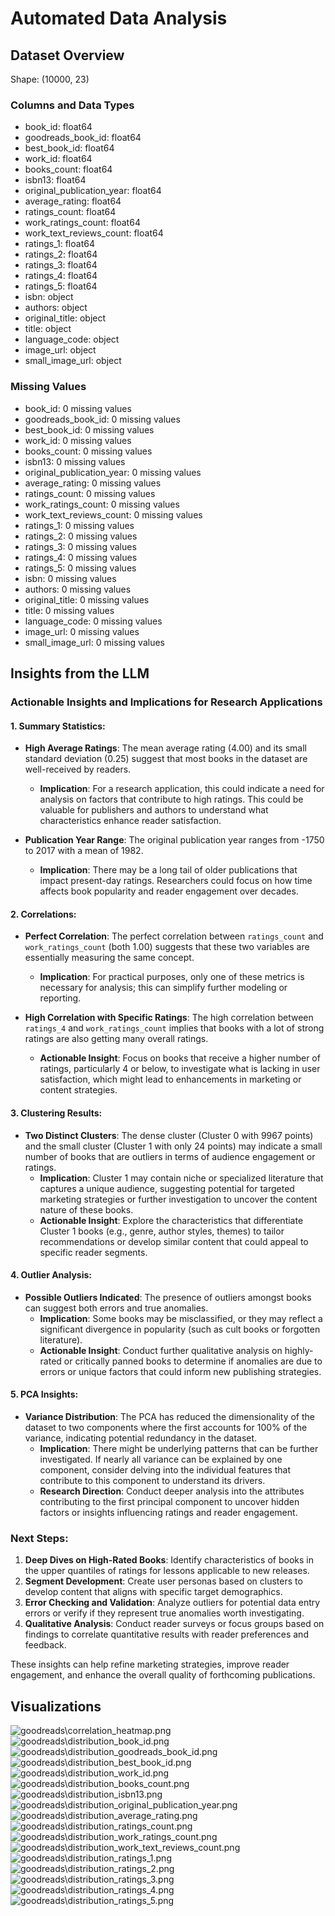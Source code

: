 # Automated Data Analysis

## Dataset Overview
Shape: (10000, 23)

### Columns and Data Types
- book_id: float64
- goodreads_book_id: float64
- best_book_id: float64
- work_id: float64
- books_count: float64
- isbn13: float64
- original_publication_year: float64
- average_rating: float64
- ratings_count: float64
- work_ratings_count: float64
- work_text_reviews_count: float64
- ratings_1: float64
- ratings_2: float64
- ratings_3: float64
- ratings_4: float64
- ratings_5: float64
- isbn: object
- authors: object
- original_title: object
- title: object
- language_code: object
- image_url: object
- small_image_url: object

### Missing Values
- book_id: 0 missing values
- goodreads_book_id: 0 missing values
- best_book_id: 0 missing values
- work_id: 0 missing values
- books_count: 0 missing values
- isbn13: 0 missing values
- original_publication_year: 0 missing values
- average_rating: 0 missing values
- ratings_count: 0 missing values
- work_ratings_count: 0 missing values
- work_text_reviews_count: 0 missing values
- ratings_1: 0 missing values
- ratings_2: 0 missing values
- ratings_3: 0 missing values
- ratings_4: 0 missing values
- ratings_5: 0 missing values
- isbn: 0 missing values
- authors: 0 missing values
- original_title: 0 missing values
- title: 0 missing values
- language_code: 0 missing values
- image_url: 0 missing values
- small_image_url: 0 missing values

## Insights from the LLM
### Actionable Insights and Implications for Research Applications

#### 1. Summary Statistics:
- **High Average Ratings**: The mean average rating (4.00) and its small standard deviation (0.25) suggest that most books in the dataset are well-received by readers. 
  - **Implication**: For a research application, this could indicate a need for analysis on factors that contribute to high ratings. This could be valuable for publishers and authors to understand what characteristics enhance reader satisfaction.

- **Publication Year Range**: The original publication year ranges from -1750 to 2017 with a mean of 1982. 
  - **Implication**: There may be a long tail of older publications that impact present-day ratings. Researchers could focus on how time affects book popularity and reader engagement over decades.

#### 2. Correlations:
- **Perfect Correlation**: The perfect correlation between `ratings_count` and `work_ratings_count` (both 1.00) suggests that these two variables are essentially measuring the same concept.
  - **Implication**: For practical purposes, only one of these metrics is necessary for analysis; this can simplify further modeling or reporting.

- **High Correlation with Specific Ratings**: The high correlation between `ratings_4` and `work_ratings_count` implies that books with a lot of strong ratings are also getting many overall ratings.
  - **Actionable Insight**: Focus on books that receive a higher number of ratings, particularly 4 or below, to investigate what is lacking in user satisfaction, which might lead to enhancements in marketing or content strategies.

#### 3. Clustering Results:
- **Two Distinct Clusters**: The dense cluster (Cluster 0 with 9967 points) and the small cluster (Cluster 1 with only 24 points) may indicate a small number of books that are outliers in terms of audience engagement or ratings.
  - **Implication**: Cluster 1 may contain niche or specialized literature that captures a unique audience, suggesting potential for targeted marketing strategies or further investigation to uncover the content nature of these books.
  - **Actionable Insight**: Explore the characteristics that differentiate Cluster 1 books (e.g., genre, author styles, themes) to tailor recommendations or develop similar content that could appeal to specific reader segments.

#### 4. Outlier Analysis:
- **Possible Outliers Indicated**: The presence of outliers amongst books can suggest both errors and true anomalies.
  - **Implication**: Some books may be misclassified, or they may reflect a significant divergence in popularity (such as cult books or forgotten literature).
  - **Actionable Insight**: Conduct further qualitative analysis on highly-rated or critically panned books to determine if anomalies are due to errors or unique factors that could inform new publishing strategies.

#### 5. PCA Insights:
- **Variance Distribution**: The PCA has reduced the dimensionality of the dataset to two components where the first accounts for 100% of the variance, indicating potential redundancy in the dataset.
  - **Implication**: There might be underlying patterns that can be further investigated. If nearly all variance can be explained by one component, consider delving into the individual features that contribute to this component to understand its drivers.
  - **Research Direction**: Conduct deeper analysis into the attributes contributing to the first principal component to uncover hidden factors or insights influencing ratings and reader engagement.

### Next Steps:
1. **Deep Dives on High-Rated Books**: Identify characteristics of books in the upper quantiles of ratings for lessons applicable to new releases.
2. **Segment Development**: Create user personas based on clusters to develop content that aligns with specific target demographics.
3. **Error Checking and Validation**: Analyze outliers for potential data entry errors or verify if they represent true anomalies worth investigating.
4. **Qualitative Analysis**: Conduct reader surveys or focus groups based on findings to correlate quantitative results with reader preferences and feedback.

These insights can help refine marketing strategies, improve reader engagement, and enhance the overall quality of forthcoming publications.

## Visualizations
![goodreads\correlation_heatmap.png](goodreads\correlation_heatmap.png)
![goodreads\distribution_book_id.png](goodreads\distribution_book_id.png)
![goodreads\distribution_goodreads_book_id.png](goodreads\distribution_goodreads_book_id.png)
![goodreads\distribution_best_book_id.png](goodreads\distribution_best_book_id.png)
![goodreads\distribution_work_id.png](goodreads\distribution_work_id.png)
![goodreads\distribution_books_count.png](goodreads\distribution_books_count.png)
![goodreads\distribution_isbn13.png](goodreads\distribution_isbn13.png)
![goodreads\distribution_original_publication_year.png](goodreads\distribution_original_publication_year.png)
![goodreads\distribution_average_rating.png](goodreads\distribution_average_rating.png)
![goodreads\distribution_ratings_count.png](goodreads\distribution_ratings_count.png)
![goodreads\distribution_work_ratings_count.png](goodreads\distribution_work_ratings_count.png)
![goodreads\distribution_work_text_reviews_count.png](goodreads\distribution_work_text_reviews_count.png)
![goodreads\distribution_ratings_1.png](goodreads\distribution_ratings_1.png)
![goodreads\distribution_ratings_2.png](goodreads\distribution_ratings_2.png)
![goodreads\distribution_ratings_3.png](goodreads\distribution_ratings_3.png)
![goodreads\distribution_ratings_4.png](goodreads\distribution_ratings_4.png)
![goodreads\distribution_ratings_5.png](goodreads\distribution_ratings_5.png)

